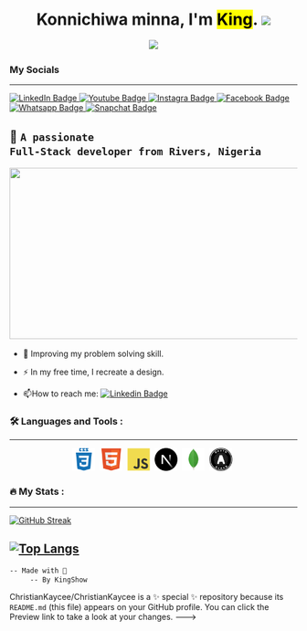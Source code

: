<h1 align="center">
  Konnichiwa minna, I'm <mark>King</mark>.
  <img src="https://media.giphy.com/media/hvRJCLFzcasrR4ia7z/giphy.gif" width="30px"/>
</h1>

<div id="header" align="center">
  <img src="https://media.giphy.com/media/M9gbBd9nbDrOTu1Mqx/giphy.gif" width="100"/>
</div>

### My Socials
---
<div id="badges">
  <a href="https://ng.linkedin.com/in/kingdavid-christian-64a367243">
    <img src="https://img.shields.io/badge/LinkedIn-blue?style=for-the-badge&logo=linkedin&logoColor=white" alt="LinkedIn Badge"/>
  </a>
  <a href="https://youtube.com/@kingshowplays?si=FpFyS4lTovuVDC2W">
    <img src="https://img.shields.io/badge/YouTube-red?style=for-the-badge&logo=youtube&logoColor=white" alt="Youtube Badge"/>
  </a>
  <a href="https://www.instagram.com/kingshowplays/">
    <img src="https://img.shields.io/badge/Instagram-purple?style=for-the-badge&logo=instagram&logoColor=white" alt="Instagra
       Badge"/>
  </a>
  <a href="https://m.facebook.com/kayceee.christian/">
    <img src="https://img.shields.io/badge/Facebook-blue?style=for-the-badge&logo=facebook&logoColor=white" alt="Facebook
       Badge"/>
  </a>
    <a href="https://wa.me/message/75AQBKS6MMUHH1/">
    <img src="https://img.shields.io/badge/whatsapp-green?style=for-the-badge&logo=whatsapp&logoColor=white" alt="Whatsapp
       Badge"/>
  </a>
  <a href="https://snapchat.com/t/ViivkURS/">
    <img src="https://img.shields.io/badge/Snapchat-yellow?style=for-the-badge&logo=snapchat&logoColor=white" alt="Snapchat
       Badge"/>
  </a>
</div>

  :telescope: <code>A passionate Full-Stack developer from Rivers, Nigeria</code>
---
<div align="left">
  <img src="https://media.giphy.com/media/dWesBcTLavkZuG35MI/giphy.gif" width="600" height="300"/>
</div>

- :seedling: Improving my problem solving skill.

- :zap: In my free time, I recreate a design.

- :mailbox:How to reach me: [![Linkedin Badge](https://img.shields.io/badge/-KingShow-blue?style=flat&logo=Linkedin&logoColor=white)](https://ng.linkedin.com/in/kingdavid-christian-64a367243)

### :hammer_and_wrench: Languages and Tools :
---
<div align="center">
  <img src="https://github.com/devicons/devicon/blob/master/icons/css3/css3-plain-wordmark.svg"  title="CSS3" alt="CSS" width="40" height="40"/>&nbsp;
  <img src="https://github.com/devicons/devicon/blob/master/icons/html5/html5-original.svg" title="HTML5" alt="HTML" width="40" height="40"/>&nbsp;
  <img src="https://github.com/devicons/devicon/blob/master/icons/javascript/javascript-original.svg" title="JavaScript" alt="JavaScript" width="40" height="40"/>&nbsp;
  <img src="https://github.com/devicons/devicon/blob/master/icons/nextjs/nextjs-original.svg" title="NextJs" alt="NextJs" width="40" height="40"/>&nbsp;
  <img src="https://github.com/devicons/devicon/blob/master/icons/mongodb/mongodb-original.svg" title="MongoDb" alt="MongoDb" width="40" height="40"/>&nbsp;
  <img src="https://github.com/devicons/devicon/blob/master/icons/oauth/oauth-original.svg" title="Oauth" alt="Oauth" width="40" height="40"/>&nbsp;
  
</div>

### :fire: My Stats :
---
[![GitHub Streak](http://github-readme-streak-stats.herokuapp.com?user=christiankaycee&theme=dark&background=000000)](https://git.io/streak-stats)

[![Top Langs](https://github-readme-stats.vercel.app/api/top-langs/?username=christiankaycee)](https://github.com/anuraghazra/github-readme-stats)
---
    -- Made with 💌
         -- By KingShow
ChristianKaycee/ChristianKaycee is a ✨ special ✨ repository because its `README.md` (this file) appears on your GitHub profile.
You can click the Preview link to take a look at your changes.
--->
